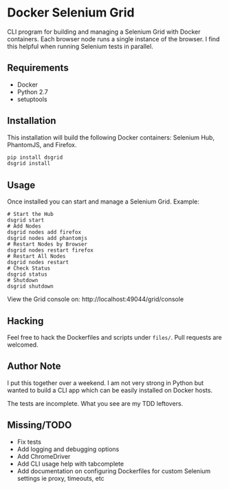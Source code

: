 # Docker Selenium Grid

CLI program for building and managing a Selenium Grid with Docker containers. Each browser node runs a single instance of the browser. I find this 
helpful when running Selenium tests in parallel.

## Requirements

* Docker
* Python 2.7
* setuptools

## Installation

This installation will build the following Docker containers: Selenium Hub, PhantomJS, and Firefox.

```bash
pip install dsgrid
dsgrid install
```

## Usage

Once installed you can start and manage a Selenium Grid. Example:

```
# Start the Hub
dsgrid start
# Add Nodes 
dsgrid nodes add firefox
dsgrid nodes add phantomjs
# Restart Nodes by Browser
dsgrid nodes restart firefox
# Restart All Nodes
dsgrid nodes restart
# Check Status
dsgrid status
# Shutdown
dsgrid shutdown
```

View the Grid console on: http://localhost:49044/grid/console

## Hacking

Feel free to hack the Dockerfiles and scripts under `files/`. Pull requests are welcomed.

## Author Note

I put this together over a weekend. I am not very strong in Python but wanted to build a CLI app which can be easily
installed on Docker hosts.

The tests are incomplete. What you see are my TDD leftovers.

## Missing/TODO

* Fix tests
* Add logging and debugging options
* Add ChromeDriver
* Add CLI usage help with tabcomplete
* Add documentation on configuring Dockerfiles for custom Selenium settings ie proxy, timeouts, etc


